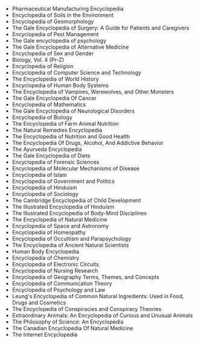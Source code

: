 

<ul>

                             
 <li><a target="_blank" href="https://github.com/manjunath5496/Encyclopedia-Books/blob/master/ncy(1).pdf" style="text-decoration:none;">Pharmaceutical Manufacturing Encyclopedia</a></li>
 <li><a target="_blank" href="https://github.com/manjunath5496/Encyclopedia-Books/blob/master/ncy(2).pdf" style="text-decoration:none;">Encyclopedia of Soils in the Environment  </a></li>
                                <li><a target="_blank" href="https://github.com/manjunath5496/Encyclopedia-Books/blob/master/ncy(3).pdf" style="text-decoration:none;">Encyclopedia of Geomorphology</a></li>
 <li><a target="_blank" href="https://github.com/manjunath5496/Encyclopedia-Books/blob/master/ncy(4).pdf" style="text-decoration:none;">The Gale Encyclopedia of Surgery: A Guide for Patients and Caregivers</a></li>                              
<li><a target="_blank" href="https://github.com/manjunath5496/Encyclopedia-Books/blob/master/ncy(5).pdf" style="text-decoration:none;">Encyclopedia of Pest Management</a></li>
<li><a target="_blank" href="https://github.com/manjunath5496/Encyclopedia-Books/blob/master/ncy(6).pdf" style="text-decoration:none;">The Gale encyclopedia of psychology</a></li>
 
  <li><a target="_blank" href="https://github.com/manjunath5496/Encyclopedia-Books/blob/master/ncy(7).pdf" style="text-decoration:none;">The Gale Encyclopedia of Alternative Medicine</a></li>
 <li><a target="_blank" href="https://github.com/manjunath5496/Encyclopedia-Books/blob/master/ncy(8).pdf" style="text-decoration:none;">Encyclopedia of Sex and Gender </a></li>
   <li><a target="_blank" href="https://github.com/manjunath5496/Encyclopedia-Books/blob/master/ncy(9).pdf" style="text-decoration:none;">Biology, Vol. 4 (Pr-Z)</a></li>                             
 <li><a target="_blank" href="https://github.com/manjunath5496/Encyclopedia-Books/blob/master/ncy(10).pdf" style="text-decoration:none;">Encyclopedia of Religion </a></li>                              
<li><a target="_blank" href="https://github.com/manjunath5496/Encyclopedia-Books/blob/master/ncy(11).pdf" style="text-decoration:none;">Encyclopedia of Computer Science and Technology</a></li>
<li><a target="_blank" href="https://github.com/manjunath5496/Encyclopedia-Books/blob/master/ncy(12).pdf" style="text-decoration:none;">The Encyclopedia of World History</a></li>
               <li><a target="_blank" href="https://github.com/manjunath5496/Encyclopedia-Books/blob/master/ncy(13).pdf" style="text-decoration:none;">Encyclopedia of Human Body Systems</a></li>
 <li><a target="_blank" href="https://github.com/manjunath5496/Encyclopedia-Books/blob/master/ncy(14).pdf" style="text-decoration:none;">The Encyclopedia of Vampires, Werewolves, and Other Monsters </a></li>                              
<li><a target="_blank" href="https://github.com/manjunath5496/Encyclopedia-Books/blob/master/ncy(15).pdf" style="text-decoration:none;">The Gale Encyclopedia Of Cancer</a></li>
<li><a target="_blank" href="https://github.com/manjunath5496/Encyclopedia-Books/blob/master/ncy(16).pdf" style="text-decoration:none;">Encyclopedia of Mathematics </a></li>

  <li><a target="_blank" href="https://github.com/manjunath5496/Encyclopedia-Books/blob/master/ncy(17).pdf" style="text-decoration:none;">The Gale Encyclopedia of Neurological Disorders </a></li>                              
<li><a target="_blank" href="https://github.com/manjunath5496/Encyclopedia-Books/blob/master/ncy(18).pdf" style="text-decoration:none;">Encyclopedia of Biology </a></li>
<li><a target="_blank" href="https://github.com/manjunath5496/Encyclopedia-Books/blob/master/ncy(19).pdf" style="text-decoration:none;">The Encyclopedia of Farm Animal Nutrition </a></li>
 
<li><a target="_blank" href="https://github.com/manjunath5496/Encyclopedia-Books/blob/master/ncy(20).pdf" style="text-decoration:none;">The Natural Remedies Encyclopedia </a></li>

<li><a target="_blank" href="https://github.com/manjunath5496/Encyclopedia-Books/blob/master/ncy(21).pdf" style="text-decoration:none;">The Encyclopedia of Nutrition and Good Health </a></li>
 
  <li><a target="_blank" href="https://github.com/manjunath5496/Encyclopedia-Books/blob/master/ncy(22).pdf" style="text-decoration:none;">The Encyclopedia Of Drugs, Alcohol, And Addictive Behavior </a></li>                              
<li><a target="_blank" href="https://github.com/manjunath5496/Encyclopedia-Books/blob/master/ncy(24).rar" style="text-decoration:none;">The Ayurveda Encyclopedia </a></li>
<li><a target="_blank" href="https://github.com/manjunath5496/Encyclopedia-Books/blob/master/ncy(25).pdf" style="text-decoration:none;">The Gale Encyclopedia of Diets </a></li>
 
<li><a target="_blank" href="https://github.com/manjunath5496/Encyclopedia-Books/blob/master/ncy(26).rar" style="text-decoration:none;">Encyclopedia of Forensic Sciences</a></li>

<li><a target="_blank" href="https://github.com/manjunath5496/Encyclopedia-Books/blob/master/ncy(27).pdf" style="text-decoration:none;">Encyclopedia of Molecular Mechanisms of Disease </a></li>
  
 
  <li><a target="_blank" href="https://github.com/manjunath5496/Encyclopedia-Books/blob/master/ncy(23).pdf" style="text-decoration:none;">Encyclopedia of Islam </a></li>                              
<li><a target="_blank" href="https://github.com/manjunath5496/Encyclopedia-Books/blob/master/ncy(28).pdf" style="text-decoration:none;">Encyclopedia of Government and Politics </a></li>
<li><a target="_blank" href="https://github.com/manjunath5496/Encyclopedia-Books/blob/master/ncy(29).pdf" style="text-decoration:none;">Encyclopedia of Hinduism </a></li>
 
<li><a target="_blank" href="https://github.com/manjunath5496/Encyclopedia-Books/blob/master/ncy(30).pdf" style="text-decoration:none;">Encyclopedia of Sociology </a></li>

<li><a target="_blank" href="https://github.com/manjunath5496/Encyclopedia-Books/blob/master/ncy(31).pdf" style="text-decoration:none;">The Cambridge Encyclopedia of Child Development </a></li>
 
  <li><a target="_blank" href="https://github.com/manjunath5496/Encyclopedia-Books/blob/master/ncy(33).pdf" style="text-decoration:none;">The Illustrated Encyclopedia of Hinduism </a></li>                              
<li><a target="_blank" href="https://github.com/manjunath5496/Encyclopedia-Books/blob/master/ncy(35).pdf" style="text-decoration:none;">The Illustrated Encyclopedia of Body-Mind Disciplines </a></li>
<li><a target="_blank" href="https://github.com/manjunath5496/Encyclopedia-Books/blob/master/ncy(36).pdf" style="text-decoration:none;">The Encyclopedia of Natural Medicine </a></li>
 
<li><a target="_blank" href="https://github.com/manjunath5496/Encyclopedia-Books/blob/master/ncy(37).pdf" style="text-decoration:none;"> Encyclopedia of Space and Astronomy</a></li>


  <li><a target="_blank" href="https://github.com/manjunath5496/Encyclopedia-Books/blob/master/ncy(32).pdf" style="text-decoration:none;">Encyclopedia of Homeopathy </a></li>                              
<li><a target="_blank" href="https://github.com/manjunath5496/Encyclopedia-Books/blob/master/ncy(34).pdf" style="text-decoration:none;">Encyclopedia of Occultism and Parapsychology </a></li>
<li><a target="_blank" href="https://github.com/manjunath5496/Encyclopedia-Books/blob/master/ncy(38).pdf" style="text-decoration:none;">The Encyclopedia of Ancient Natural Scientists </a></li>
 
<li><a target="_blank" href="https://github.com/manjunath5496/Encyclopedia-Books/blob/master/ncy(39).pdf" style="text-decoration:none;"> Human Body Encyclopedia</a></li>

  
<li><a target="_blank" href="https://github.com/manjunath5496/Encyclopedia-Books/blob/master/ncy(40).pdf" style="text-decoration:none;"> Encyclopedia of Chemistry</a></li>


  <li><a target="_blank" href="https://github.com/manjunath5496/Encyclopedia-Books/blob/master/ncy(41).pdf" style="text-decoration:none;">Encyclopedia of Electronic Circuits </a></li>                              
<li><a target="_blank" href="https://github.com/manjunath5496/Encyclopedia-Books/blob/master/ncy(42).pdf" style="text-decoration:none;">Encyclopedia of Nursing Research </a></li>
<li><a target="_blank" href="https://github.com/manjunath5496/Encyclopedia-Books/blob/master/ncy(43).pdf" style="text-decoration:none;">Encyclopedia of Geography Terms, Themes, and Concepts </a></li>
 
<li><a target="_blank" href="https://github.com/manjunath5496/Encyclopedia-Books/blob/master/ncy(44).pdf" style="text-decoration:none;"> Encyclopedia of Communication Theory</a></li>
 
   <li><a target="_blank" href="https://github.com/manjunath5496/Encyclopedia-Books/blob/master/ncy(45).pdf" style="text-decoration:none;">Encyclopedia of Psychology and Law </a></li>                              
<li><a target="_blank" href="https://github.com/manjunath5496/Encyclopedia-Books/blob/master/ncy(46).pdf" style="text-decoration:none;">Leung's Encyclopedia of Common Natural Ingredients: Used in Food, Drugs and Cosmetics </a></li>
<li><a target="_blank" href="https://github.com/manjunath5496/Encyclopedia-Books/blob/master/ncy(47).pdf" style="text-decoration:none;">The Encyclopedia of Conspiracies and Conspiracy Theories </a></li>
 
<li><a target="_blank" href="https://github.com/manjunath5496/Encyclopedia-Books/blob/master/ncy(48).pdf" style="text-decoration:none;"> Extraordinary Animals: An Encyclopedia of Curious and Unusual Animals</a></li>
 
 
   <li><a target="_blank" href="https://github.com/manjunath5496/Encyclopedia-Books/blob/master/ncy(49).pdf" style="text-decoration:none;">The Philosophy of Science: An Encyclopedia</a></li>                              
<li><a target="_blank" href="https://github.com/manjunath5496/Encyclopedia-Books/blob/master/ncy(50).pdf" style="text-decoration:none;">The Canadian Encyclopedia Of Natural Medicine </a></li>
<li><a target="_blank" href="https://github.com/manjunath5496/Encyclopedia-Books/blob/master/ncy(51).pdf" style="text-decoration:none;">The Internet Encyclopedia </a></li>
 

 
 
 
 
 
 
 
 
 
  </ul>
